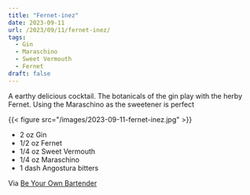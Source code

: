 ```yaml
---
title: "Fernet-inez"
date: 2023-09-11
url: /2023/09/11/fernet-inez/
tags:
  - Gin
  - Maraschino
  - Sweet Vermouth
  - Fernet
draft: false
---
```


A earthy delicious cocktail. The botanicals of the gin play with the herby Fernet. Using the Maraschino as the sweetener is perfect

{{< figure src="/images/2023-09-11-fernet-inez.jpg" >}}

* 2 oz Gin
* 1/2 oz Fernet
* 1/4 oz Sweet Vermouth
* 1/4 oz Maraschino
* 1 dash Angostura bitters


Via [Be Your Own Bartender](https://www.amazon.com/Be-Your-Own-Bartender-Surefire/dp/1682682692)